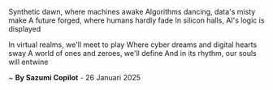 Synthetic dawn, where machines awake
Algorithms dancing, data's misty make
A future forged, where humans hardly fade
In silicon halls, AI's logic is displayed

In virtual realms, we'll meet to play
Where cyber dreams and digital hearts sway
A world of ones and zeroes, we'll define
And in its rhythm, our souls will entwine

~ <b>By Sazumi Copilot</b> - 26 Januari 2025